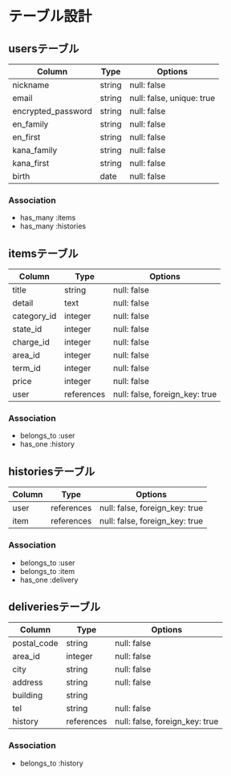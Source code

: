 # テーブル設計

## usersテーブル

|Column            |Type  |Options                  |
|------------------|------|-------------------------|
|nickname          |string|null: false              |
|email             |string|null: false, unique: true|
|encrypted_password|string|null: false              |
|en_family         |string|null: false              |
|en_first          |string|null: false              |
|kana_family       |string|null: false              |
|kana_first        |string|null: false              |
|birth             |date  |null: false              |

### Association

- has_many :items
- has_many :histories

## itemsテーブル

|Column     |Type      |Options                       |
|-----------|----------|------------------------------|
|title      |string    |null: false                   |
|detail     |text      |null: false                   |
|category_id|integer   |null: false                   |
|state_id   |integer   |null: false                   |
|charge_id  |integer   |null: false                   |
|area_id    |integer   |null: false                   |
|term_id    |integer   |null: false                   |
|price      |integer   |null: false                   |
|user       |references|null: false, foreign_key: true|

### Association

- belongs_to :user
- has_one :history

## historiesテーブル

|Column|Type      |Options                       |
|------|----------|------------------------------|
|user  |references|null: false, foreign_key: true|
|item  |references|null: false, foreign_key: true|

### Association

- belongs_to :user
- belongs_to :item
- has_one :delivery

## deliveriesテーブル

|Column     |Type      |Options                       |
|-----------|----------|------------------------------|
|postal_code|string    |null: false                   |
|area_id    |integer   |null: false                   |
|city       |string    |null: false                   |
|address    |string    |null: false                   |
|building   |string    |                              |
|tel        |string    |null: false                   |
|history    |references|null: false, foreign_key: true|

### Association

- belongs_to :history